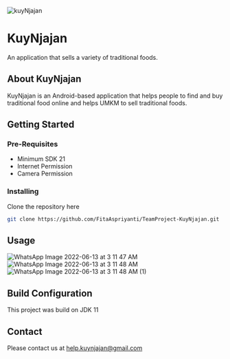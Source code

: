 ![kuyNjajan](https://user-images.githubusercontent.com/55282999/173251363-3dd41516-3c39-4ac6-af4b-a9df41a00883.png)

# KuyNjajan

An application that sells a variety of traditional foods.

## About KuyNjajan

KuyNjajan is an Android-based application that helps people to find and buy traditional food online and helps UMKM to sell traditional foods.

## Getting Started
### Pre-Requisites
* Minimum SDK 21
* Internet Permission
* Camera Permission

### Installing
Clone the repository here
```bash
git clone https://github.com/FitaAspriyanti/TeamProject-KuyNjajan.git
```

## Usage
![WhatsApp Image 2022-06-13 at 3 11 47 AM](https://user-images.githubusercontent.com/55282999/173251726-99c72c5a-acf6-4321-88a2-165048346497.jpeg)
![WhatsApp Image 2022-06-13 at 3 11 48 AM](https://user-images.githubusercontent.com/55282999/173251736-3be0a821-f549-4e48-b21b-35acd658980d.jpeg)
![WhatsApp Image 2022-06-13 at 3 11 48 AM (1)](https://user-images.githubusercontent.com/55282999/173251741-3d908b16-efce-4114-a943-0a7595307f32.jpeg)


## Build Configuration
This project was build on JDK 11

## Contact
Please contact us at help.kuynjajan@gmail.com
